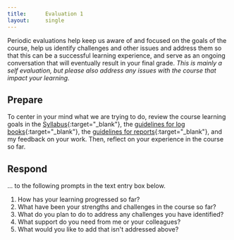 ```yaml
---
title:      Evaluation 1
layout:     single
---
```

Periodic evaluations help keep us aware of and focused on the goals of the course, help us identify challenges and other issues and address them so that this can be a successful learning experience, and serve as an ongoing conversation that will eventually result in your final grade. *This is mainly a self evaluation, but please also address any issues with the course that impact your learning.*

## Prepare

To center in your mind what we are trying to do, review the course learning goals in the [Syllabus](https://rileyle.github.io/PHYS328W/syllabus.html){:target="_blank"}, the [guidelines for log books](https://rileyle.github.io/PHYS328W/guides/p328_log_guide.html){:target="_blank"}, the [guidelines for reports](https://rileyle.github.io/PHYS328W/guides/p328_report_guide.html){:target="_blank"}, and my feedback on your work. Then, reflect on your experience in the course so far.

## Respond

... to the following prompts in the text entry box below. 

1. How has your learning progressed so far?
2. What have been your strengths and challenges in the course so far?
3. What do you plan to do to address any challenges you have identified?
4. What support do you need from me or your colleagues?
5. What would you like to add that isn't addressed above?

